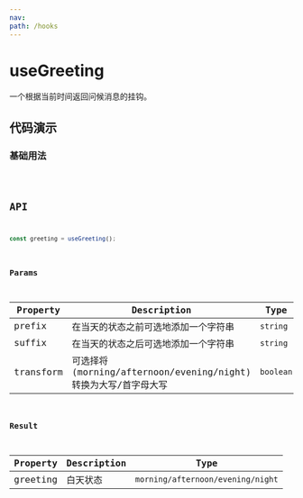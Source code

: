 ```yaml
---
nav:
path: /hooks
---
```


# useGreeting

一个根据当前时间返回问候消息的挂钩。

## 代码演示

### 基础用法

<code src="./demo/demo1.tsx" />

## API

```typescript
const greeting = useGreeting();
```

### Params

| Property  | Description                                                      | Type      | Default   |
| --------- | ---------------------------------------------------------------- | --------- | --------- |
| prefix    | 在当天的状态之前可选地添加一个字符串                             | `string`  |           |
| suffix    | 在当天的状态之后可选地添加一个字符串                             | `string`  |           |
| transform | 可选择将 (morning/afternoon/evening/night) 转换为大写/首字母大写 | `boolean` | undefined |

### Result

| Property | Description | Type                              |
| -------- | ----------- | --------------------------------- |
| greeting | 白天状态    | `morning/afternoon/evening/night` |
